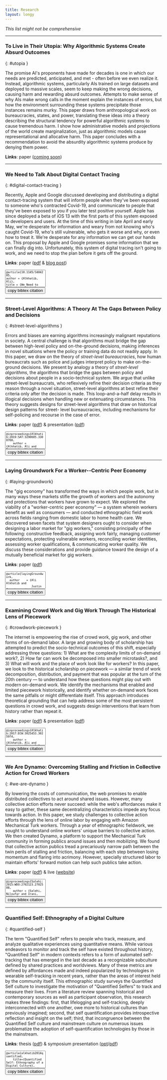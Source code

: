 ```yaml
---
title: Research
layout: longy
---
```


*This list might not be comprehensive*

---

### To Live in Their Utopia: Why Algorithmic Systems Create Absurd Outcomes
{: #utopia }

The promise AI's proponents have made for decades is one in which our needs are predicted, anticipated, and met - often before we even realize it. Instead, algorithmic systems, particularly AIs trained on large datasets and deployed to massive scales, seem to keep making the wrong decisions, causing harm and rewarding absurd outcomes. Attempts to make sense of why AIs make wrong calls in the moment explain the instances of errors, but how the environment surrounding these systems precipitate those instances remains murky. This paper draws from anthropological work on bureaucracies, states, and power, translating these ideas into a theory describing the structural tendency for powerful algorithmic systems to cause tremendous harm. I show how administrative models and projections of the world create marginalization, just as algorithmic models cause representational and allocative harm. This paper concludes with a recommendation to avoid the absurdity algorithmic systems produce by denying them power.

**Links**: paper ([coming soon][utopiaPDF])


<!-- <div class="row">
  <div class="col-lg-8 col-sm-12">
<textarea readonly class="form-control" rows="5" id="utopia-bibtex"  style="font-family:monospace;font-size:9px;resize:none;">
@article{ToLiveInTheirUtopia,
author = {Alkhatib, Ali},
title = {We Need to Talk about Digital Contact Tracing},
year = {2020},
issue_date = {July - August 2020},
publisher = {Association for Computing Machinery},
address = {New York, NY, USA},
volume = {27},
number = {4},
issn = {1072-5520},
url = {https://doi.org/10.1145/3404205},
doi = {10.1145/3404205},
journal = {Interactions},
month = jul,
pages = {84–89},
numpages = {6}
} </textarea>
</div>
<div class="col-lg-4 col-sm-12">
<button class="btn btn-lg btn-primary citations btn-block" data-clipboard-target="#utopia-bibtex">
  copy bibtex citation
</button>
</div>
</div> -->

---



### We Need to Talk About Digital Contact Tracing
{: #digital-contact-tracing }

Recently, Apple and Google discussed developing and distributing a digital contact-tracing system that will inform people when they've been exposed to someone who's contracted Covid-19, and communicate to people that they've been exposed to you if you later test positive yourself. Apple has since deployed a beta of iOS 13 with the first parts of this system exposed to developers and users. At the time of this writing in late April and early May, we're desperate for information and weary from not knowing who's caught Covid-19, who's still vulnerable, who gets it worse and why, or even how to treat it. We're desperate for any information we can get our hands on. This proposal by Apple and Google promises some information that we can finally dig into. Unfortunately, this system of digital tracing isn't going to work, and we need to stop the plan before it gets off the ground.

**Links**: paper ([pdf][dctACM] & [blog post][dctPost])


<div class="row">
  <div class="col-lg-8 col-sm-12">
<textarea readonly class="form-control" rows="5" id="dct-bibtex"  style="font-family:monospace;font-size:9px;resize:none;">
@article{10.1145/3404205,
author = {Alkhatib, Ali},
title = {We Need to Talk about Digital Contact Tracing},
year = {2020},
issue_date = {July - August 2020},
publisher = {Association for Computing Machinery},
address = {New York, NY, USA},
volume = {27},
number = {4},
issn = {1072-5520},
url = {https://doi.org/10.1145/3404205},
doi = {10.1145/3404205},
journal = {Interactions},
month = jul,
pages = {84–89},
numpages = {6}
} </textarea>
</div>
<div class="col-lg-4 col-sm-12">
<button class="btn btn-lg btn-primary citations btn-block" data-clipboard-target="#dct-bibtex">
  copy bibtex citation
</button>
</div>
</div>

---




### Street-Level Algorithms: A Theory At The Gaps Between Policy and Decisions
{: #street-level-algorithms }

Errors and biases are earning algorithms increasingly malignant reputations in society. A central challenge is that algorithms must bridge the gap between high-level policy and on-the-ground decisions, making inferences in novel situations where the policy or training data do not readily apply. In this paper, we draw on the theory of _street-level bureaucracies_, how human bureaucrats such as police and judges interpret policy to make on-the-ground decisions. We present by analogy a theory of _street-level algorithms_, the algorithms that bridge the gaps between policy and decisions about people in a socio-technical system. We argue that unlike street-level bureaucrats, who reflexively refine their decision criteria as they reason through a novel situation, street-level algorithms at best refine their criteria only after the decision is made. This loop-and-a-half delay results in illogical decisions when handling new or extenuating circumstances. This theory suggests designs for street-level algorithms that draw on historical design patterns for street- level bureaucracies, including mechanisms for self-policing and recourse in the case of error.

**Links**: paper ([pdf][streetlevelalgosPaper]) & presentation ([pdf][streetlevelalgosPresentation])

<div class="row">
  <div class="col-lg-8 col-sm-12">
<textarea readonly class="form-control" rows="5" id="streetlevelalgos"  style="font-family:monospace;font-size:9px;resize:none;">
@inproceedings{Alkhatib:2019:SAT:3290605.3300760,
    author = {Alkhatib, Ali and Bernstein, Michael},
    title = {Street-Level Algorithms: A Theory at the Gaps Between Policy and Decisions},
    booktitle = {Proceedings of the 2019 CHI Conference on Human Factors in Computing Systems},
    series = {CHI '19},
    year = {2019},
    isbn = {978-1-4503-5970-2},
    location = {Glasgow, Scotland Uk},
    pages = {530:1--530:13},
    articleno = {530},
    numpages = {13},
    url = {http://doi.acm.org/10.1145/3290605.3300760},
    doi = {10.1145/3290605.3300760},
    acmid = {3300760},
    publisher = {ACM},
    address = {New York, NY, USA},
    keywords = {artificial intelligence, street-level algorithms, street-level bureaucracies},
} </textarea>
</div>
<div class="col-lg-4 col-sm-12">
<button class="btn btn-lg btn-primary citations btn-block" data-clipboard-target="#streetlevelalgos">
  copy bibtex citation
</button>
</div>
</div>

---

### Laying Groundwork For a Worker--Centric Peer Economy
{: #laying-groundwork}

The "gig economy" has transformed the ways in which people work, but in many ways these markets stifle the growth of workers and the autonomy and protections that workers have grown to expect. We explored the viability of a "worker-centric peer economy" — a system wherein workers benefit as well as consumers — and conducted ethnographic field work across fields ranging from domestic labor to home health care.
We discovered seven facets that system designers ought to consider when designing a labor market for "gig workers," consisting principally of the following: constructive feedback, assigning work fairly, managing customer expectations, protecting vulnerable workers, reconciling worker identities, assessing worker qualifications, & communicating worker quality. We discuss these considerations and provide guidance toward the design of a mutually beneficial market for gig workers.

**Links**: paper ([pdf][groundworkPaper])


<div class="row">
  <div class="col-lg-8 col-sm-12">
<textarea readonly class="form-control" rows="5" id="groundwork"  style="font-family:monospace;font-size:9px;resize:none;">
@article{layingGroundwork,
  author    = {Ali Alkhatib and
               Justin Cranshaw and
               Andr{\'{e}}s Monroy{-}Hern{\'{a}}ndez},
  title     = {Laying Groundwork for a Worker-Centric Peer Economy},
  journal   = {CoRR},
  volume    = {abs/1807.08189},
  year      = {2018},
  url       = {http://arxiv.org/abs/1807.08189},
  archivePrefix = {arXiv},
  eprint    = {1807.08189},
  timestamp = {Mon, 13 Aug 2018 16:48:39 +0200},
  biburl    = {https://dblp.org/rec/bib/journals/corr/abs-1807-08189},
  bibsource = {dblp computer science bibliography, https://dblp.org}
}</textarea>
</div>
<div class="col-lg-4 col-sm-12">
<button class="btn btn-lg btn-primary citations btn-block" data-clipboard-target="#groundwork">
  <!-- <img src="//cdnjs.cloudflare.com/ajax/libs/octicons/4.4.0/svg/clippy.svg" alt="Copy to clipboard"> -->
  copy bibtex citation
</button>
</div>
</div>



---

### Examining Crowd Work and Gig Work Through The Historical Lens of Piecework
{: #crowdwork-piecework }

The internet is empowering the rise of crowd work, gig work, and other forms of on-demand labor. A large and growing body of scholarship has attempted to predict the socio-technical outcomes of this shift, especially addressing three questions: 1) What are the complexity limits of on-demand work?, 2) How far can work be decomposed into smaller microtasks?, and 3) What will work and the place of work look like for workers? In this paper, we look to the historical scholarship on piecework — a similar trend of work decomposition, distribution, and payment that was popular at the turn of the 20th century — to understand how these questions might play out with modern on-demand work. We identify the mechanisms that enabled and limited piecework historically, and identify whether on-demand work faces the same pitfalls or might differentiate itself. This approach introduces theoretical grounding that can help address some of the most persistent questions in crowd work, and suggests design interventions that learn from history rather than repeat it.


**Links**: paper ([pdf][pieceworkPaper]) & presentation ([pdf][pieceworkPresentation])

<div class="row">
  <div class="col-lg-8 col-sm-12">
<textarea readonly class="form-control" rows="5" id="piecework"  style="font-family:monospace;font-size:9px;resize:none;">
@inproceedings{Alkhatib:2017:ECW:3025453.3025974,
    author = {Alkhatib, Ali and Bernstein, Michael S. and Levi, Margaret},
    title = {Examining Crowd Work and Gig Work Through The Historical Lens of Piecework},
    booktitle = {Proceedings of the 2017 CHI Conference on Human Factors in Computing Systems},
    series = {CHI '17},
    year = {2017},
    isbn = {978-1-4503-4655-9},
    location = {Denver, Colorado, USA},
    pages = {4599--4616},
    numpages = {18},
    url = {http://doi.acm.org/10.1145/3025453.3025974},
    doi = {10.1145/3025453.3025974},
    acmid = {3025974},
    publisher = {ACM},
    address = {New York, NY, USA},
}</textarea>
</div>
<div class="col-lg-4 col-sm-12">
<button class="btn btn-lg btn-primary citations btn-block" data-clipboard-target="#piecework">
  <!-- <img src="//cdnjs.cloudflare.com/ajax/libs/octicons/4.4.0/svg/clippy.svg" alt="Copy to clipboard"> -->
  copy bibtex citation
</button>
</div>
</div>


---

### We Are Dynamo: Overcoming Stalling and Friction in Collective Action for Crowd Workers
{: #we-are-dynamo }

By lowering the costs of communication, the web promises to enable distributed collectives to act around shared issues. However, many collective action efforts never succeed: while the web's affordances make it easy to gather, these same decentralizing characteristics impede any focus towards action. In this paper, we study challenges to collective action efforts through the lens of online labor by engaging with Amazon Mechanical Turk workers. Through a year of ethnographic fieldwork, we sought to understand online workers' unique barriers to collective action. We then created Dynamo, a platform to support the Mechanical Turk community in forming publics around issues and then mobilizing. We found that collective action publics tread a precariously narrow path between the twin perils of stalling and friction, balancing with each step between losing momentum and flaring into acrimony. However, specially structured labor to maintain efforts' forward motion can
help such publics take action.

**Links**: paper ([pdf][DynamoPaper]) & live ([website][DynamoSite])


<div class="row">
  <div class="col-lg-8 col-sm-12">
<textarea readonly class="form-control" rows="5" id="dynamo"  style="font-family:monospace;font-size:9px;resize:none;">
@inproceedings{Salehi:2015:WDO:2702123.2702508,
    author = {Salehi, Niloufar and Irani, Lilly C. and Bernstein, Michael S. and Alkhatib, Ali and Ogbe, Eva and Milland, Kristy and Clickhappier},
    title = {We Are Dynamo: Overcoming Stalling and Friction in Collective Action for Crowd Workers},
    booktitle = {Proceedings of the 33rd Annual ACM Conference on Human Factors in Computing Systems},
    series = {CHI '15},
    year = {2015},
    isbn = {978-1-4503-3145-6},
    location = {Seoul, Republic of Korea},
    pages = {1621--1630},
    numpages = {10},
    url = {http://doi.acm.org/10.1145/2702123.2702508},
    doi = {10.1145/2702123.2702508},
    acmid = {2702508},
    publisher = {ACM},
    address = {New York, NY, USA},
    keywords = {activism, amazon mechanical turk, collective action, design, human computation, infrastructure},
}</textarea>
</div>
<div class="col-lg-4 col-sm-12">
<button class="btn btn-lg btn-primary citations btn-block" data-clipboard-target="#dynamo">
  <!-- <img src="//cdnjs.cloudflare.com/ajax/libs/octicons/4.4.0/svg/clippy.svg" alt="Copy to clipboard"> -->
  copy bibtex citation
</button>
</div>
</div>


---

### Quantified Self: Ethnography of a Digital Culture
{: #quantified-self }

The term "Quantified Self" refers to people who track, measure, and analyze qualitative experiences using quantitative means. While various endeavors to monitor and track the self have existed throughout history, "Quantified Self" in modern contexts refers to a form of automated self-tracking that has emerged in the last decade as a recognizable subculture defined by shared practices and worldviews. Many of these metrics are defined by affordances made and indeed popularized by technologies in wearable self-tracking in recent years, rather than the areas of interest held by the community itself. This ethnographic study surveys the Quantified Self culture to investigate the motivation of "Quantified Selfers" to track and measure their lives. From a literature review spanning historical and contemporary sources as well as participant observation, this research makes three findings: first, that lifelogging and self-tracking, deeply interconnected with one another, owe more to historical cultures than previously imagined; second, that self quantification provides introspective reflection and insight on the self; third, that incongruence between the Quantified Self culture and mainstream culture on numerous issues problematize the adoption of self-quantification technologies by those in the mainstream.

**Links**: thesis ([pdf][QSThesis]) & symposium presentation ([ppt][QSppt]/[pdf][QSpdf])

<div class="row">
  <div class="col-lg-8 col-sm-12">
<textarea readonly class="form-control" rows="5" id="quantifiedself"  style="font-family:monospace;font-size:9px;resize:none;">
@article{alkhatib2014quantified,
    title={Quantified Self: Ethnography of a Digital Culture},
    author={Alkhatib, Ali and Boellstorff, Tom},
    year={2014}
}</textarea>
</div>
<div class="col-lg-4 col-sm-12">
<button class="btn btn-lg btn-primary citations btn-block" data-clipboard-target="#quantifiedself">
  <!-- <img src="//cdnjs.cloudflare.com/ajax/libs/octicons/4.4.0/svg/clippy.svg" alt="Copy to clipboard"> -->
  copy bibtex citation
</button>
</div>
</div>




<script>
window.onload=function(){
  var btns = document.querySelectorAll("button");
  var clipboard = new Clipboard(btns);
}
</script>


[dctACM]: https://dl.acm.org/doi/fullHtml/10.1145/3404205
  "digital contact tracing article for the ACM Interactions Journal"
[dctPost]: https://ali-alkhatib.com/blog/digital-contact-tracing
  "the original digital contact tracing blog post"
[streetlevelalgosPresentation]: /papers/chi/street-level_algorithms/presentation/presentation.pdf
  "Street-Level Algorithms presentation in PDF format"
[streetlevelalgosPaper]: /papers/chi/street-level_algorithms/street-level_algorithms.pdf
  "Street-Level Algorithms paper in PDF format"
[pieceworkPaper]: /papers/chi/piecework/pn4226.pdf
  "Piecework paper in PDF format"
[pieceworkHTML]: /papers/chi/piecework/pn4226.html
  "Piecework paper in HTML format"
[pieceworkPresentation]: /papers/chi/piecework/presentation/presentation.pdf
  "Piecework presentation in PDF format"
[DynamoPaper]: /media/papers/p1621.pdf
  "We Are Dynamo paper in PDF format"
[DynamoSite]: http://www.wearedynamo.org
  "We Are Dynamo website"
[QSThesis]: /media/papers/quantified_self.pdf
  "Quantified Self paper in PDF format"
[QSppt]: /media/presentations/QS.ppt
  "Quantified Self presentation in powerpoint format"
[QSpdf]: /media/presentations/QS.pdf
  "Quantified Self presentation in PDF format"
[groundworkPaper]: //arxiv.org/pdf/1807.08189
  "Microsoft Research project white paper in PDF format"
[utopiaPDF]: #
